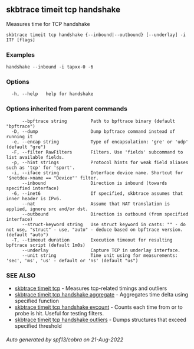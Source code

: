 ## skbtrace timeit tcp handshake

Measures time for TCP handshake

```
skbtrace timeit tcp handshake {--inbound|--outbound} [--underlay] -i ITF [flags]
```

### Examples

```
handshake --inbound -i tapxx-0 -6
```

### Options

```
  -h, --help   help for handshake
```

### Options inherited from parent commands

```
      --bpftrace string         Path to bpftrace binary (default "bpftrace")
  -D, --dump                    Dump bpftrace command instead of running it
  -e, --encap string            Type of encapsulation: 'gre' or 'udp' (default "gre")
  -F, --filter RawFilters       Filters. Use 'fields' subcommand to list available fields.
  -p, --hint strings            Protocol hints for weak field aliases such as 'tcp' for 'sport'.
  -i, --iface string            Interface device name. Shortcut for '$netdev->name == "Device"' filter.
      --inbound                 Direction is inbound (towards specified interface)
  -6, --inet6                   If specified, skbtrace assumes that inner header is IPv6.
      --nat                     Assume that NAT translation is applied, ignore src and/or dst.
      --outbound                Direction is outbound (from specified interface)
      --struct-keyword string   Use struct keyword in casts: "" - do not use, "struct" - use, "auto" - deduce based on bpftrace version. (default "auto")
  -T, --timeout duration        Execution timeout for resulting bpftrace script (default 1m0s)
      --underlay                Capture TCP in underlay interface.
      --unit string             Time unit using for measurements: 'sec', 'ms', 'us' - default or 'ns' (default "us")
```

### SEE ALSO

* [skbtrace timeit tcp](skbtrace_timeit_tcp.md)	 - Measures tcp-related timings and outliers
* [skbtrace timeit tcp handshake aggregate](skbtrace_timeit_tcp_handshake_aggregate.md)	 - Aggregates time delta using specified function
* [skbtrace timeit tcp handshake evcount](skbtrace_timeit_tcp_handshake_evcount.md)	 - Counts each time from or to probe is hit. Useful for testing filters.
* [skbtrace timeit tcp handshake outliers](skbtrace_timeit_tcp_handshake_outliers.md)	 - Dumps structures that exceed specified threshold

###### Auto generated by spf13/cobra on 21-Aug-2022

